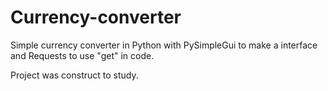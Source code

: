 # Currency-converter
Simple currency converter in Python with PySimpleGui to make a interface and Requests to use "get" in code.

Project was construct to study.
